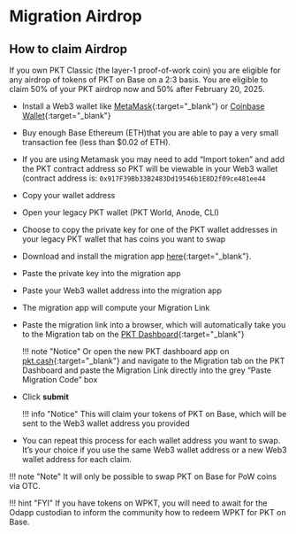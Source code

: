 # Migration Airdrop

## How to claim Airdrop
If you own PKT Classic (the layer-1 proof-of-work coin) you are eligible for any airdrop of tokens of PKT on Base on a 2:3 basis. You are eligible to claim 50% of your PKT airdrop now and 50% after February 20, 2025.

* Install a Web3 wallet like [MetaMask](https://metamask.io/){:target="_blank"} or [Coinbase Wallet](https://www.coinbase.com/wallet){:target="_blank"}
* Buy enough Base Ethereum (ETH)that you are able to pay a very small transaction fee (less than $0.02 of ETH).
* If you are using Metamask you may need to add “Import token” and add the PKT contract address so PKT will be viewable in your Web3 wallet (contract address is: `0x917F39Bb33B2483Dd19546b1E8D2f09ce481ee44`
* Copy your wallet address
* Open your legacy PKT wallet (PKT World, Anode, CLI)
* Choose to copy the private key for one of the PKT wallet addresses in your legacy PKT wallet that has coins you want to swap
* Download and install the migration app [here](https://github.com/pkt-cash/PKT-Migration-Signer){:target="_blank"}.
* Paste the private key into the migration app
* Paste your Web3 wallet address into the migration app
* The migration app will compute your Migration Link
* Paste the migration link into a browser, which will automatically take you to the Migration tab on the [PKT Dashboard](https://pkt.cash/1ea983ba3453631d914755e7ad96840d/overview){:target="_blank"}
    
    !!! note "Notice" 
        Or open the new PKT dashboard app on [pkt.cash](http://pkt.cash){:target="_blank"} and navigate to the Migration tab on the PKT Dashboard and paste the Migration Link directly into the grey “Paste Migration Code” box

* Click __submit__

    !!! info "Notice"
        This will claim your tokens of PKT on Base, which will be sent to the Web3 wallet address you provided

* You can repeat this process for each wallet address you want to swap. It’s your choice if you use the same Web3 wallet address or a new Web3 wallet address for each claim.

!!! note "Note" 
    It will only be possible to swap PKT on Base for PoW coins via OTC.

!!! hint "FYI"
    If you have tokens on WPKT, you will need to await for the Odapp custodian to inform the community how to redeem WPKT for PKT on Base.
